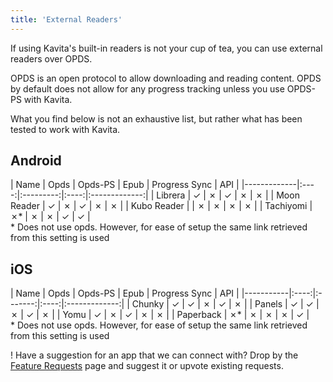 ```yaml
---
title: 'External Readers'
---
```


If using Kavita's built-in readers is not your cup of tea, you can use external readers over OPDS.

OPDS is an open protocol to allow downloading and reading content. OPDS by default does not allow for any progress tracking unless you use OPDS-PS with Kavita.

What you find below is not an exhaustive list, but rather what has been tested to work with Kavita. 

## Android

| Name        | Opds | Opds-PS | Epub | Progress Sync | API |
|-------------|:----:|:---------:|:----:|:-------------:|
| Librera     |  ✓   | ✗       |  ✓   |       ✗       |      ✗       |
| Moon Reader |  ✓   | ✗       |  ✓   |       ✗       |      ✗       |
| Kubo Reader |      | ✗       |  ✗   |       ✗       |      ✗       |
| Tachiyomi   |  ✗*  | ✗       |  ✗   |      ✓      |      ✓       |
<br/>* Does not use opds. However, for ease of setup the same link retrieved from this setting is used

## iOS

| Name      | Opds | Opds-PS | Epub | Progress Sync | API |
|-----------|:----:|:-------:|:----:|:-------------:|
| Chunky    |  ✓   |    ✓    |  ✗   |       ✓       |      ✗       |
| Panels    |  ✓   |    ✓    |  ✗   |       ✓       |      ✗       |
| Yomu      |  ✓   |    ✗    |  ✓   |       ✗       |      ✗       |
| Paperback | ✗*  |     ✗    |  ✗    |        ✗       |     ✓       |
<br/>* Does not use opds. However, for ease of setup the same link retrieved from this setting is used

! Have a suggestion for an app that we can connect with? Drop by the [Feature Requests](https://discord.gg/b52wT37kt7) page and suggest it or upvote existing requests.

